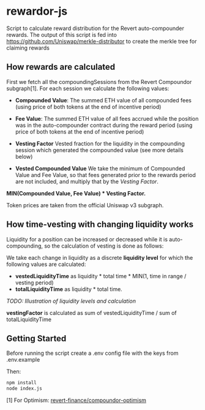 # rewardor-js

Script to calculate reward distribution for the Revert auto-compounder rewards. The output of this script is fed into https://github.com/Uniswap/merkle-distributor to create the merkle tree for claiming rewards

## How rewards are calculated

First we fetch all the compoundingSessions from the Revert Compoundor subgraph[1]. For each session we calculate the following values:

* **Compounded Value**: The summed ETH value of all compounded fees (using price of both tokens at the end of incentive period)
* **Fee Value**: The summed ETH value of all fees accrued while the position was in the auto-compounder contract during the reward period (using price of both tokens at the end of incentive period)

* **Vesting Factor** Vested fraction for the liquidity in the compounding session which generated the compounded value (see more details below)
* **Vested Compounded Value** We take the minimum of Compounded Value and Fee Value, so that fees generated prior to the rewards period are not included, and multiply that by the *Vesting Factor*. 


**MIN(Compounded Value,  Fee Value) * Vesting Factor.**  

Token prices are taken from the official Uniswap v3 subgraph.


## How time-vesting with changing liquidity works
Liquidity for a position can be increased or decreased while it is auto-compounding, so the calculation of vesting is done as follows:

We take each change in liquidity as a discrete **liquidity level** for which the following values are calculated:

* **vestedLiquidityTime** as liquidity * total time * MIN(1, time in range / vesting period) 
* **totalLiquidityTime** as liquidity * total time.

*TODO: Illustration of liquidity levels and calculation*

**vestingFactor** is calculated as sum of vestedLiquidityTime / sum of totalLiquidityTime


## Getting Started

Before running the script create a .env config file with the keys from .env.example

Then:

```sh
npm install
node index.js

```


[1] For Optimism: [revert-finance/compoundor-optimism](https://thegraph.com/hosted-service/subgraph/revert-finance/uniswap-v3-optimism)
